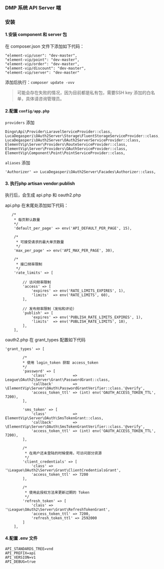 ### DMP 系统 API Server 端

### 安装

#### 1.安装 component 和 server 包

在 composer.json 文件下添加如下代码：
```
"element-vip/user": "dev-master",
"element-vip/point": "dev-master",
"element-vip/order": "dev-master",
"element-vip/discount": "dev-master",
"element-vip/server": "dev-master"
```
添加后执行：`composer update -vvv`

> 可能会存在失败的情况，因为目前都是私有包，需要SSH key 添加的白名单，具体请咨询管理员。

#### 2.配置 `config/app.php ` 

`providers` 添加

```
Dingo\Api\Provider\LaravelServiceProvider::class,
LucaDegasperi\OAuth2Server\Storage\FluentStorageServiceProvider::class,
LucaDegasperi\OAuth2Server\OAuth2ServerServiceProvider::class,
ElementVip\Server\Providers\RouteServiceProvider::class,
ElementVip\Server\Providers\OAuthServiceProvider::class,
ElementVip\Component\Point\PointServiceProvider::class,
```
`aliases` 添加
```
'Authorizer' => LucaDegasperi\OAuth2Server\Facades\Authorizer::class,
```

#### 3. 执行php artisan vendor:publish 

执行后，会生成 api.php 和 oauth2.php

api.php 在末尾处添加如下代码：
```
   /*
    * 每页默认数量
    */
    'default_per_page' => env('API_DEFAULT_PER_PAGE', 15),

    /*
     * 可接受请求的最大单页数量
     */
    'max_per_page' => env('API_MAX_PER_PAGE', 30),

    /*
     * 接口频率限制
     */
    'rate_limits' => [

        // 访问频率限制
        'access' => [
            'expires' => env('RATE_LIMITS_EXPIRES', 1),
            'limits'  => env('RATE_LIMITS', 60),
        ],

        // 发布频率限制（发帖和评论）
        'publish' => [
            'expires' => env('PUBLISH_RATE_LIMITS_EXPIRES', 1),
            'limits'  => env('PUBLISH_RATE_LIMITS', 10),
        ],
    ],
```
oauth2.php 在 grant_types 配置如下代码

```
'grant_types' => [

        /*
        * 使用 login_token 获取 access_token
        */
        'password' => [
            'class'            => League\OAuth2\Server\Grant\PasswordGrant::class,
            'callback'         => \ElementVip\Server\OAuth\PasswordGrantVerifier::class.'@verify',
            'access_token_ttl' => (int) env('OAUTH_ACCESS_TOKEN_TTL', 7200),
        ],

        'sms_token' => [
            'class'            => ElementVip\Server\OAuth\SmsTokenGrant::class,
            'callback'         => \ElementVip\Server\OAuth\SmsTokenGrantVerifier::class.'@verify',
            'access_token_ttl' => (int) env('OAUTH_ACCESS_TOKEN_TTL', 7200),
        ],

        /*
         * 在用户还未登陆的时候使用，可访问部分资源
         */
        'client_credentials' => [
            'class' => '\League\OAuth2\Server\Grant\ClientCredentialsGrant',
            'access_token_ttl' => 7200
        ],

        /*
         * 使用此授权方法来更新过期的 Token
         */
        'refresh_token' => [
            'class' => '\League\OAuth2\Server\Grant\RefreshTokenGrant',
            'access_token_ttl' => 7200,
            'refresh_token_ttl' => 2592000
        ]
    ],
```

#### 4.配置 .env 文件

```
API_STANDARDS_TREE=vnd
API_PREFIX=api
API_VERSION=v1
API_DEBUG=true
```


